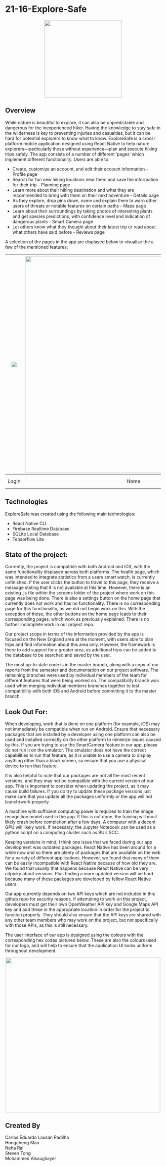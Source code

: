 # 21-16-Explore-Safe
<p align="center">
  <img src="https://github.com/BostonUniversitySeniorDesign/21-16-Explore-Safe/blob/master/ExploreSafe/Logos/mainLogo.png" width="250">
</p>

## Overview
While nature is beautiful to explore, it can also be unpredictable and dangerous for the inexperienced hiker. Having the knowledge to stay safe in the wilderness is key to preventing injuries and casualties, but it can be hard for potential explorers to know what to know. ExploreSafe is a cross-platform mobile application designed using React Native to help nature explorers—particularly those without experience—plan and execute hiking trips safely. The app consists of a number of different ‘pages’ which implement different functionality. Users are able to: 

* Create, customize an account, and edit their account information - Profile page
* Search for fun new hiking locations near them and save the information for their trip - Planning page
* Learn more about their hiking destination and what they are recommended to bring with them on their next adventure - Details page
* As they explore, drop pins down, name and explain them to warn other users of threats or notable features on certain paths - Maps page
* Learn about their surroundings by taking photos of interesting plants and get species predictions, with confidence level and indication of dangerous plants - Smart Camera page
* Let others know what they thought about their latest trip or read about what others have said before - Reviews page 

A selection of the pages in the app are displayed below to visualise the a few of the mentioned features:

| ![](https://github.com/hmao1/BostonUniveristy-SeniorDesignProject-ExploreSafe/blob/main/UIPics/Login.png) |  <img src="https://github.com/hmao1/BostonUniveristy-SeniorDesignProject-ExploreSafe/blob/main/UIPics/Home.jpg" width="700" />|![](https://github.com/hmao1/BostonUniveristy-SeniorDesignProject-ExploreSafe/blob/main/UIPics/Planning.png) | ![](https://github.com/hmao1/BostonUniveristy-SeniorDesignProject-ExploreSafe/blob/main/UIPics/Details.png) | ![](https://github.com/hmao1/BostonUniveristy-SeniorDesignProject-ExploreSafe/blob/main/UIPics/SmartCam.jpg) |![](https://github.com/hmao1/BostonUniveristy-SeniorDesignProject-ExploreSafe/blob/main/UIPics/Map.png) | 
|:---:|:---:|:---:|:---:|:---:|:---:|
| Login | Home | Planning | Details | Smart Camera|Map |


## Technologies

ExploreSafe was created using the following main technologies:

* React Native CLI 
* Firebase Realtime Database 
* SQLite Local Database 
* Tensorflow Lite

## State of the project:
Currently, the project is compatible with both Android and iOS, with the same functionality displayed across both platforms. The health page, which was intended to integrate statistics from a users smart watch, is currently unfinished. If the user clicks the button to travel to this page, they receive a message stating that it is not available at this time. However, there is an existing .js file within the screens folder of the project where work on this page was being done. There is also a settings button on the home page that currently does not work and has no functionality. There is no corresponding page for this functionality, as we did not begin work on this. With the exception of those, the other buttons on the home page leads to their corresponding pages, which work as previously explained. There is no further incomplete work in our project repo. 

Our project scope in terms of the information provided by the app is focused on the New England area at the moment, with users able to plan trips and find information about this area only. However, the framework is there to add support for a greater area, as additional trips can be added to the database to be searched and saved by the user. 

The most up-to-date code is in the master branch, along with a copy of our reports from the semester and documentation on our project software. The remaining branches were used by individual members of the team for different features that were being worked on. The compatibility branch was used when merging individual members branches together to test compatibility with both iOS and Android before committing it to the master branch. 

## Look Out For:

When developing, work that is done on one platform (for example, iOS) may not immediately be compatible when run on Android. Ensure that necessary packages that are installed by a developer using one platform can also be used and installed correctly on the other platform to minimize issues caused by this. If you are trying to use the SmartCamera feature in our app, please do not run it on the emulator. The emulator does not have the correct capabilities to run that feature, as it is unable to use a camera to display anything other than a black screen, so ensure that you use a physical device to run that feature. 

It is also helpful to note that our packages are not all the most recent versions, and they may not be compatible with the current version of our app. This is important to consider when updating the project, as it may cause build failures. If you do try to update these package versions just make sure that you update all the packages uniformly or the app will not launch/work properly. 

A machine with sufficient computing power is required to train the image recognition model used in the app. If this is not done, the training will most likely crash before completion after a few days. A computer with a decent GPU will likely work. If necessary, the Jupyter Notebook can be used as a python script on a computing cluster such as BU’s SCC.

Keeping versions in mind, I think one issue that we faced during our app development was outdated packages. React Native has been around for a while now and so there are plenty of packages that are available on the web for a variety of different applications. However, we found that many of them can be easily incompatible with React Native because of how old they are. We found that usually that happens because React Native can be very nitpicky about versions. Plus finding a more updated version will be hard because many of these packages are developed by fellow React Native users. 

Our app currently depends on two API keys which are not included in this github repo for security reasons. If attempting to work on this project, developers must get their own OpenWeather API key and Google Maps API key and add these in the appropriate location in order for the project to function properly. They should also ensure that the API keys are shared with any other team members who may work on the project, but not specifically with those APIs, as this is still necessary. 

The user interface of our app is designed using the colours with the corresponding hex codes pictured below. These are also the colours used for our logo, and will help to ensure that the application UI looks uniform throughout development. 

<p align="center">
 <img src="https://github.com/hmao1/BostonUniveristy-SeniorDesignProject-ExploreSafe/blob/main/UIPics/colourScheme.PNG" width="500" />
  </p>
 
## Created By
Carlos Eduardo Lousan Padilha \
Hongcheng Mao \
Neha Rai \
Steven Tong \
Mohammed Alsoughayer 

